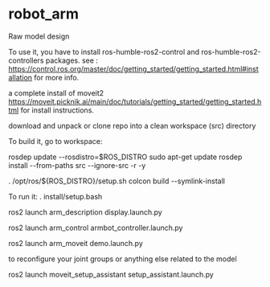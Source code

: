 # robot_arm
Raw model design 

To use it, you have to install ros-humble-ros2-control and ros-humble-ros2-controllers packages.
see : https://control.ros.org/master/doc/getting_started/getting_started.html#installation for more info.

a complete install of moveit2 
https://moveit.picknik.ai/main/doc/tutorials/getting_started/getting_started.html
for install instructions.

download and unpack or clone repo into a clean workspace (src) directory 


To build it, go to workspace:

rosdep update --rosdistro=$ROS_DISTRO
sudo apt-get update
rosdep install --from-paths src --ignore-src -r -y

. /opt/ros/${ROS_DISTRO}/setup.sh
colcon build --symlink-install



To run it:
. install/setup.bash

ros2 launch arm_description display.launch.py

ros2 launch arm_control armbot_controller.launch.py 

ros2 launch arm_moveit demo.launch.py 


to reconfigure your joint groups or anything else related to the model 

ros2 launch moveit_setup_assistant setup_assistant.launch.py 





